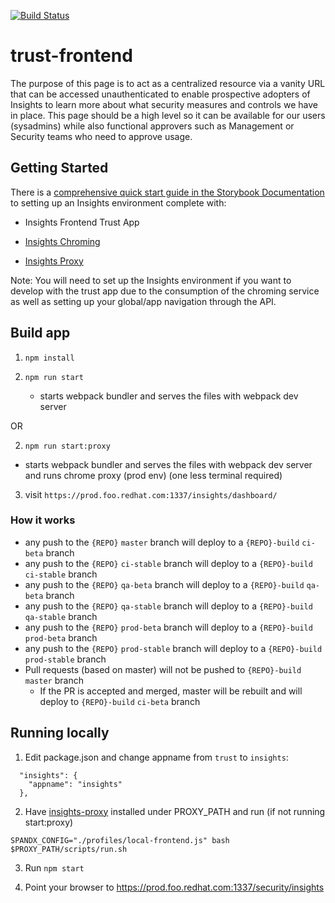 [![Build Status](https://travis-ci.org/RedHatInsights/trust-frontend.svg?branch=master)](https://travis-ci.org/RedHatInsights/trust-frontend)

# trust-frontend

The purpose of this page is to act as a centralized resource via a vanity URL that can be accessed unauthenticated to enable prospective adopters of Insights to learn more about what security measures and controls we have in place. This page should be a high level so it can be available for our users (sysadmins) while also functional approvers such as Management or Security teams who need to approve usage.

## Getting Started

There is a [comprehensive quick start guide in the Storybook Documentation](https://github.com/RedHatInsights/insights-frontend-storybook/blob/master/src/docs/welcome/quickStart/DOC.md) to setting up an Insights environment complete with:

- Insights Frontend Trust App

- [Insights Chroming](https://github.com/RedHatInsights/insights-chrome)
- [Insights Proxy](https://github.com/RedHatInsights/insights-proxy)

Note: You will need to set up the Insights environment if you want to develop with the trust app due to the consumption of the chroming service as well as setting up your global/app navigation through the API.

## Build app

1. ```npm install```

2. ```npm run start```
    - starts webpack bundler and serves the files with webpack dev server

OR 

2. ```npm run start:proxy```
  - starts webpack bundler and serves the files with webpack dev server and runs chrome proxy (prod env) (one less terminal required)

3. visit ```https://prod.foo.redhat.com:1337/insights/dashboard/```
### How it works

- any push to the `{REPO}` `master` branch will deploy to a `{REPO}-build` `ci-beta` branch
- any push to the `{REPO}` `ci-stable` branch will deploy to a `{REPO}-build` `ci-stable` branch
- any push to the `{REPO}` `qa-beta` branch will deploy to a `{REPO}-build` `qa-beta` branch
- any push to the `{REPO}` `qa-stable` branch will deploy to a `{REPO}-build` `qa-stable` branch
- any push to the `{REPO}` `prod-beta` branch will deploy to a `{REPO}-build` `prod-beta` branch
- any push to the `{REPO}` `prod-stable` branch will deploy to a `{REPO}-build` `prod-stable` branch
- Pull requests (based on master) will not be pushed to `{REPO}-build` `master` branch
  - If the PR is accepted and merged, master will be rebuilt and will deploy to `{REPO}-build` `ci-beta` branch


## Running locally
1. Edit package.json and change appname from `trust` to `insights`:
```
  "insights": {
    "appname": "insights"
  },
```

2. Have [insights-proxy](https://github.com/RedHatInsights/insights-proxy) installed under PROXY_PATH and run (if not running start:proxy)
```shell
SPANDX_CONFIG="./profiles/local-frontend.js" bash $PROXY_PATH/scripts/run.sh
```

3. Run `npm start`

4. Point your browser to https://prod.foo.redhat.com:1337/security/insights
